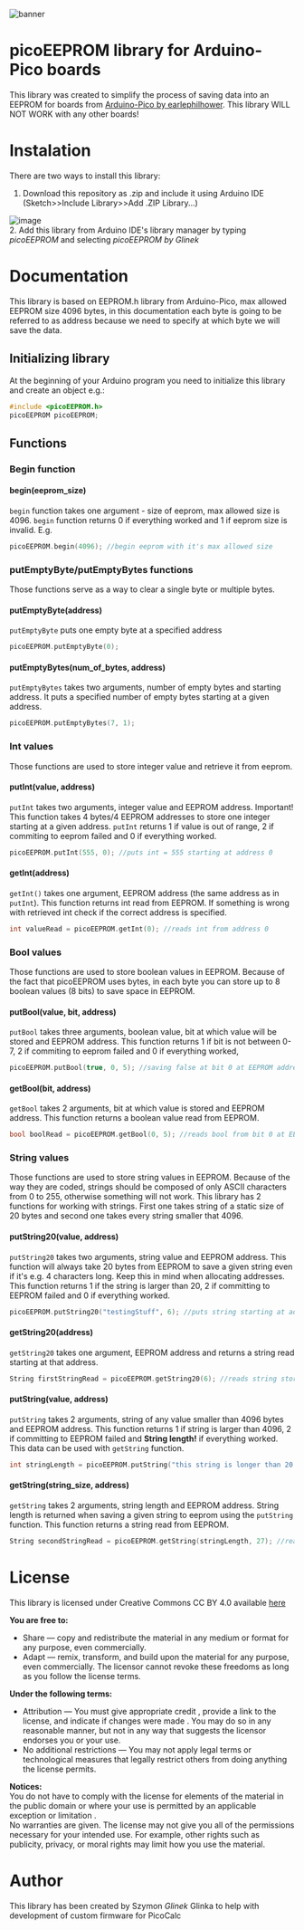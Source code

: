 ![banner](https://github.com/user-attachments/assets/1bfe8764-16ca-4731-a233-d45c5635e59d)
# picoEEPROM library for Arduino-Pico boards
This library was created to simplify the process of saving data into an EEPROM for boards from [Arduino-Pico by earlephilhower](https://github.com/earlephilhower/arduino-pico). This library WILL NOT WORK with any other boards!

# Instalation
There are two ways to install this library:
1. Download this repository as .zip and include it using Arduino IDE (Sketch>>Include Library>>Add .ZIP Library...)

![image](https://github.com/user-attachments/assets/76835efe-9595-47fe-bc95-d909f662d4a9)    
2. Add this library from Arduino IDE's library manager by typing *picoEEPROM* and selecting *picoEEPROM by Glinek*

# Documentation
This library is based on EEPROM.h library from Arduino-Pico, max allowed EEPROM size 4096 bytes, in this documentation each byte is going to be referred to as address because we need to specify at which byte we will save the data.

## Initializing library
At the beginning of your Arduino program you need to initialize this library and create an object e.g.:
```cpp
#include <picoEEPROM.h>
picoEEPROM picoEEPROM;
```

## Functions
### Begin function
#### begin(eeprom_size)
`begin` function takes one argument - size of eeprom, max allowed size is 4096. `begin` function returns 0 if everything worked and 1 if eeprom size is invalid. E.g.
```cpp
picoEEPROM.begin(4096); //begin eeprom with it's max allowed size
```

### putEmptyByte/putEmptyBytes functions
Those functions serve as a way to clear a single byte or multiple bytes.
#### putEmptyByte(address)
`putEmptyByte` puts one empty byte at a specified address
```cpp
picoEEPROM.putEmptyByte(0);
```
#### putEmptyBytes(num_of_bytes, address)
`putEmptyBytes` takes two arguments, number of empty bytes and starting address. It puts a specified number of empty bytes starting at a given address.
```cpp
picoEEPROM.putEmptyBytes(7, 1);
```

### Int values
Those functions are used to store integer value and retrieve it from eeprom.
#### putInt(value, address)
`putInt` takes two arguments, integer value and EEPROM address. Important! This function takes 4 bytes/4 EEPROM addresses to store one integer starting at a given address. `putInt` returns 1 if value is out of range, 2 if commiting to eeprom failed and 0 if everything worked.
```cpp
picoEEPROM.putInt(555, 0); //puts int = 555 starting at address 0
```
#### getInt(address)
`getInt()` takes one argument, EEPROM address (the same address as in `putInt`). This function returns int read from EEPROM. If something is wrong with retrieved int check if the correct address is specified.
```cpp
int valueRead = picoEEPROM.getInt(0); //reads int from address 0
```

### Bool values
Those functions are used to store boolean values in EEPROM. Because of the fact that picoEEPROM uses bytes, in each byte you can store up to 8 boolean values (8 bits) to save space in EEPROM.
#### putBool(value, bit, address)
`putBool` takes three arguments, boolean value, bit at which value will be stored and EEPROM address. This function returns 1 if bit is not between 0-7, 2 if commiting to eeprom failed and 0 if everything worked,
```cpp
picoEEPROM.putBool(true, 0, 5); //saving false at bit 0 at EEPROM address 5
```
#### getBool(bit, address)
`getBool` takes 2 arguments, bit at which value is stored and EEPROM address. This function returns a boolean value read from EEPROM.
```cpp
bool boolRead = picoEEPROM.getBool(0, 5); //reads bool from bit 0 at EEPROM address 5
```

### String values
Those functions are used to store string values in EEPROM. Because of the way they are coded, strings should be composed of only ASCII characters from 0 to 255, otherwise something will not work. This library has 2 functions for working with strings. First one takes string of a static size of 20 bytes and second one takes every string smaller that 4096.
#### putString20(value, address)
`putString20` takes two arguments, string value and EEPROM address. This function will always take 20 bytes from EEPROM to save a given string even if it's e.g. 4 characters long. Keep this in mind when allocating addresses. This function returns 1 if the string is larger than 20, 2 if committing to EEPROM failed and 0 if everything worked.
```cpp
picoEEPROM.putString20("testingStuff", 6); //puts string starting at address 6
```
#### getString20(address)
`getString20` takes one argument, EEPROM address and returns a string read starting at that address.
```cpp
String firstStringRead = picoEEPROM.getString20(6); //reads string stored at addresses 6 to 26
```

#### putString(value, address)
`putString` takes 2 arguments, string of any value smaller than 4096 bytes and EEPROM address. This function returns 1 if string is larger than 4096, 2 if committing to EEPROM failed and **String length!** if everything worked. This data can be used with `getString` function.
```cpp
int stringLength = picoEEPROM.putString("this string is longer than 20 characters", 27) //puts string starting at address 27
```
#### getString(string_size, address)
`getString` takes 2 arguments, string length and EEPROM address. String length is returned when saving a given string to eeprom using the `putString` function. This function returns a string read from EEPROM.
```cpp
String secondStringRead = picoEEPROM.getString(stringLength, 27); //reads string stored at addresses 27 to 27+stringLength
```

# License
This library is licensed under Creative Commons CC BY 4.0 available [here](license)
   
**You are free to:**    
- Share — copy and redistribute the material in any medium or format for any purpose, even commercially.    
- Adapt — remix, transform, and build upon the material for any purpose, even commercially. The licensor cannot revoke these freedoms as long as you follow the license terms.

**Under the following terms:**    
- Attribution — You must give appropriate credit , provide a link to the license, and indicate if changes were made . You may do so in any reasonable manner, but not in any way that suggests the licensor endorses you or your use.    
- No additional restrictions — You may not apply legal terms or technological measures that legally restrict others from doing anything the license permits.    

**Notices:**    
You do not have to comply with the license for elements of the material in the public domain or where your use is permitted by an applicable exception or limitation .    
No warranties are given. The license may not give you all of the permissions necessary for your intended use. For example, other rights such as publicity, privacy, or moral rights may limit how you use the material.    

# Author
This library has been created by Szymon *Glinek* Glinka to help with development of custom firmware for PicoCalc





